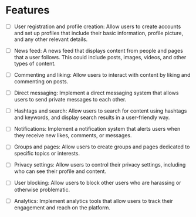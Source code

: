 # Features

- [ ] User registration and profile creation: Allow users to create accounts and set up profiles that include their basic information, profile picture, and any other relevant details.

- [ ] News feed: A news feed that displays content from people and pages that a user follows. This could include posts, images, videos, and other types of content.

- [ ] Commenting and liking: Allow users to interact with content by liking and commenting on posts.

- [ ] Direct messaging: Implement a direct messaging system that allows users to send private messages to each other.

- [ ] Hashtags and search: Allow users to search for content using hashtags and keywords, and display search results in a user-friendly way.

- [ ] Notifications: Implement a notification system that alerts users when they receive new likes, comments, or messages.

- [ ] Groups and pages: Allow users to create groups and pages dedicated to specific topics or interests.

- [ ] Privacy settings: Allow users to control their privacy settings, including who can see their profile and content.

- [ ] User blocking: Allow users to block other users who are harassing or otherwise problematic.

- [ ] Analytics: Implement analytics tools that allow users to track their engagement and reach on the platform.